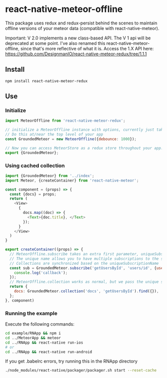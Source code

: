 # react-native-meteor-offline

This package uses redux and redux-persist behind the scenes to maintain offline versions of your meteor data (compatible with react-native-meteor).

Important: V 2.0 implements a new class-based API. The V 1 api will be deprecated at some point. I've also renamed this react-native-meteor-offline, since that's more reflective of what it is.
Access the 1.X API here: https://github.com/DesignmanIO/react-native-meteor-redux/tree/1.1.1

## Install
`npm install react-native-meteor-redux`

## Use
### Initialize
````javascript
import MeteorOffline from 'react-native-meteor-redux';

// initialize a MeteorOffline instance with options, currently just takes debounce
// Do this at/near the top level of your app
const GroundedMeteor = new MeteorOffline({debounce: 1000});

// Now you can access MeteorStore as a redux store throughout your app.
export {GroundedMeteor};
````

### Using cached collection

````javascript
import {GroundedMeteor} from '../index';
import Meteor, {createContainer} from 'react-native-meteor';

const component = (props) => {
  const {docs} = props;
  return (
    <View>
      {
        docs.map((doc) => {
          <Text>{doc.title}, </Text>
        });
      }
    </View>
  )
}

export createContainer((props) => {
  // MeteorOffline.subscribe takes an extra first parameter, uniqueSubscriptionName
  // The unique name allows you to have multiple subscriptions to the same publication
  // Collections are synchronized based on the uniqueSubscriptionName
  const sub = GroundedMeteor.subscribe('getUsersById', 'users/id', {userIds: [...]}, () => {
    console.log('callback');
  });
  // MeteorOffline.collection works as normal, but we pass the unique subscription name so that behind the scenes it will synchronize your collection
  return {
    docs: GroundedMeteor.collection('docs', 'getUsersById').find({}),
  };
}, component)
````

### Running the example
Execute the following commands:
````bash
cd example/RNApp && npm i
cd ../MeteorApp && meteor
cd ../RNApp && react-native run-ios
# or
cd ../RNApp && react-native run-android
````
If you get .babelrc errors, try running this in the RNApp directory
````bash
./node_modules/react-native/packager/packager.sh start --reset-cache
````